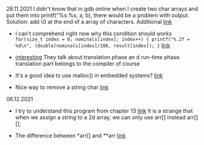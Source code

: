 28.11.2021
I didn't know that in gdb online when I create two char arrays and put them into printf("%s %s, a, b), there would be a problem with output.
Solution: add \0 at the end of a array of characters. Additional [link](https://stackoverflow.com/questions/9106752/space-removal-from-a-string-in-place-c-style-with-pointers)

* I can't comprehend right now why this condition should works 
 `for(size_t index = 0; nominals[index]; index++)
    {
        printf("%.2f = %d\n", (double)nominals[index]/100, result[index]);
    }`
    [link](https://stackoverflow.com/questions/70135954/how-can-i-round-a-fraction-properly-to-two-places-after-the-decimal)
    
* [interesting](https://stackoverflow.com/questions/37259472/why-does-c-not-allow-concatenating-strings-when-using-the-conditional-operator/37259811#37259811) They talk about translation phase an d run-time phase. translation part belongs to the compiler of course

* It's a good idea to use malloc() in embedded systems? [link](https://electronics.stackexchange.com/questions/171257/realloc-wasting-lots-of-space-in-my-mcu/171581#171581)
* Nice way to remove a string char [link](https://stackoverflow.com/questions/5457608/how-to-remove-the-character-at-a-given-index-from-a-string-in-c)

06.12.2021
* I try to understand this program from chapter 13 [link](https://stackoverflow.com/questions/15314072/understanding-the-strcmp-function-in-one-month-reminder-progam)
It is a strange that when we assign a string to a 2d array, we can only use arr[] instead arr[][];

* The difference between *arr[] and **arr [link](https://stackoverflow.com/questions/37932739/difference-between-arr-and-arr)
